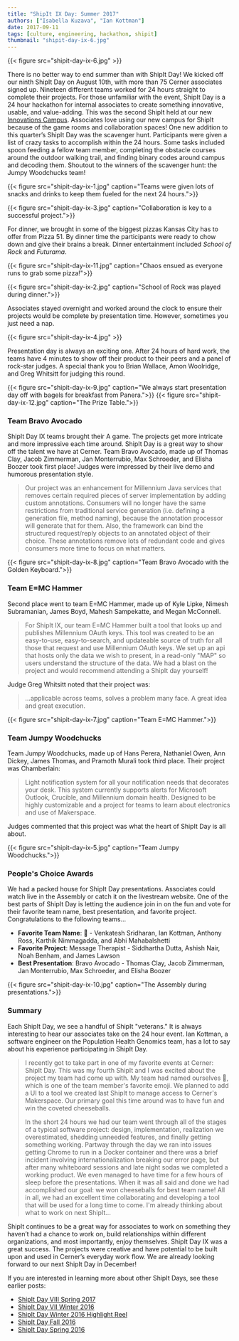 ```yaml
---
title: "ShipIt IX Day: Summer 2017"
authors: ["Isabella Kuzava", "Ian Kottman"]
date: 2017-09-11
tags: [culture, engineering, hackathon, shipit]
thumbnail: "shipit-day-ix-6.jpg"
---
```


{{< figure src="shipit-day-ix-6.jpg" >}}

There is no better way to end summer than with ShipIt Day! We kicked off our ninth ShipIt Day on August 10th, with more than 75 Cerner associates signed up. Nineteen different teams worked for 24 hours straight to complete their projects. For those unfamiliar with the event, ShipIt Day is a 24 hour hackathon for internal associates to create something innovative, usable, and value-adding. This was the second ShipIt held at our new [Innovations Campus](https://www.bizjournals.com/kansascity/news/2017/02/10/get-a-sneak-peek-inside-cerner-s-new-innovations.html). Associates love using our new campus for ShipIt because of the game rooms and collaboration spaces! One new addition to this quarter’s ShipIt Day was the scavenger hunt. Participants were given a list of crazy tasks to accomplish within the 24 hours. Some tasks included spoon feeding a fellow team member, completing the obstacle courses around the outdoor walking trail, and finding binary codes around campus and decoding them. Shoutout to the winners of the scavenger hunt: the Jumpy Woodchucks team!

{{< figure src="shipit-day-ix-1.jpg" caption="Teams were given lots of snacks and drinks to keep them fueled for the next 24 hours.">}}

{{< figure src="shipit-day-ix-3.jpg" caption="Collaboration is key to a successful project.">}}

For dinner, we brought in some of the biggest pizzas Kansas City has to offer from Pizza 51. By dinner time the participants were ready to chow down and give their brains a break. Dinner entertainment included _School of Rock_ and _Futurama_.

{{< figure src="shipit-day-ix-11.jpg" caption="Chaos ensued as everyone runs to grab some pizza!">}}

{{< figure src="shipit-day-ix-2.jpg" caption="School of Rock was played during dinner.">}}

Associates stayed overnight and worked around the clock to ensure their projects would be complete by presentation time. However, sometimes you just need a nap.

{{< figure src="shipit-day-ix-4.jpg" >}}

Presentation day is always an exciting one. After 24 hours of hard work, the teams have 4 minutes to show off their product to their peers and a panel of rock-star judges. A special thank you to Brian Wallace, Amon Woolridge, and Greg Whitsitt for judging this round.

{{< figure src="shipit-day-ix-9.jpg" caption="We always start presentation day off with bagels for breakfast from Panera.">}}
{{< figure src="shipit-day-ix-12.jpg" caption="The Prize Table.">}}

### Team Bravo Avocado

ShipIt Day IX teams brought their A game. The projects get more intricate and more impressive each time around. ShipIt Day is a great way to show off the talent we have at Cerner. Team Bravo Avocado, made up of Thomas Clay, Jacob Zimmerman, Jan Monterrubio, Max Schroeder, and Elisha Boozer took first place! Judges were impressed by their live demo and humorous presentation style.

> Our project was an enhancement for Millennium Java services that removes certain required pieces of server implementation by adding custom annotations. Consumers will no longer have the same restrictions from traditional service generation (i.e. defining a generation file, method naming), because the annotation processor will generate that for them. Also, the framework can bind the structured request/reply objects to an annotated object of their choice. These annotations remove lots of redundant code and gives consumers more time to focus on what matters.

{{< figure src="shipit-day-ix-8.jpg" caption="Team Bravo Avocado with the Golden Keyboard.">}}

### Team E=MC Hammer

Second place went to team E=MC Hammer, made up of Kyle Lipke, Nimesh Subramanian, James Boyd, Mahesh Sampekatte, and Megan McConnell.

> For ShipIt IX, our team E=MC Hammer built a tool that looks up and publishes Millennium OAuth keys. This tool was created to be an easy-to-use, easy-to-search, and updateable source of truth for all those that request and use Millennium OAuth keys. We set up an api that hosts only the data we wish to present, in a read-only "MAP" so users understand the structure of the data. We had a blast on the project and would recommend attending a ShipIt day yourself!

Judge Greg Whitsitt noted that their project was:

> ...applicable across teams, solves a problem many face. A great idea and great execution.

{{< figure src="shipit-day-ix-7.jpg" caption="Team E=MC Hammer.">}}

### Team Jumpy Woodchucks

Team Jumpy Woodchucks, made up of Hans Perera, Nathaniel Owen, Ann Dickey, James Thomas, and Pramoth Murali took third place. Their project was Chamberlain:

> Light notification system for all your notification needs that decorates your desk. This system currently supports alerts for Microsoft Outlook, Crucible, and Millennium domain health. Designed to be highly customizable and a project for teams to learn about electronics and use of Makerspace.

Judges commented that this project was what the heart of ShipIt Day is all about.

{{< figure src="shipit-day-ix-5.jpg" caption="Team Jumpy Woodchucks.">}}

### People's Choice Awards

We had a packed house for ShipIt Day presentations. Associates could watch live in the Assembly or catch it on the livestream website.  One of the best parts of ShipIt Day is letting the audience join in on the fun and vote for their favorite team name, best presentation, and favorite project. Congratulations to the following teams...

* **Favorite Team Name**: 🌝 - Venkatesh Sridharan, Ian Kottman, Anthony Ross, Karthik Nimmagadda, and Abhi Mahabalshetti
* **Favorite Project**: Message Therapist -  Siddhartha Dutta, Ashish Nair, Noah Benham, and James Lawson
* **Best Presentation**: Bravo Avocado - Thomas Clay, Jacob Zimmerman, Jan Monterrubio, Max Schroeder, and Elisha Boozer

{{< figure src="shipit-day-ix-10.jpg" caption="The Assembly during presentations.">}}

### Summary

Each ShipIt Day, we see a handful of ShipIt "veterans." It is always interesting to hear our associates take on the 24 hour event. Ian Kottman, a software engineer on the Population Health Genomics team, has a lot to say about his experience participating in ShipIt Day.

> I recently got to take part in one of my favorite events at Cerner: ShipIt Day. This was my fourth ShipIt and I was excited about the project my team had come up with. My team had named ourselves 🌝, which is one of the team member's favorite emoji. We planned to add a UI to a tool we created last ShipIt to manage access to Cerner's Makerspace. Our primary goal this time around was to have fun and win the coveted cheeseballs.
>
> In the short 24 hours we had our team went through all of the stages of a typical software project: design, implementation, realization we overestimated, shedding unneeded features, and finally getting something working. Partway through the day we ran into issues getting Chrome to run in a Docker container and there was a brief incident involving internationalization breaking our error page, but after many whiteboard sessions and late night sodas we completed a working product. We even managed to have time for a few hours of sleep before the presentations. When it was all said and done we had accomplished our goal: we won cheeseballs for best team name! All in all, we had an excellent time collaborating and developing a tool that will be used for a long time to come. I'm already thinking about what to work on next ShipIt...

ShipIt continues to be a great way for associates to work on something they haven’t had a chance to work on, build relationships within different organizations, and most importantly, enjoy themselves. ShipIt Day IX was a great success. The projects were creative and have potential to be built upon and used in Cerner’s everyday work flow. We are already looking forward to our next ShipIt Day in December!

If you are interested in learning more about other ShipIt Days, see these earlier posts:

* [ShipIt Day VIII Spring 2017](http://engineering.cerner.com/blog/shipit-day-viii-spring-2017/)
* [ShipIt Day VII Winter 2016](http://engineering.cerner.com/blog/shipit-vii-day-winter-2016/)
* [ShipIt Day Winter 2016 Highlight Reel](https://www.youtube.com/watch?v=iqTp0dmLgUk)
* [ShipIt Day Fall 2016](http://engineering.cerner.com/blog/fall-2016-shipit-day/)
* [ShipIt Day Spring 2016](http://engineering.cerner.com/blog/spring-2016-shipit-day/)
